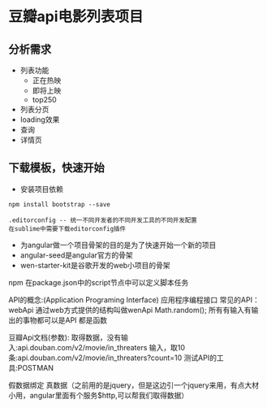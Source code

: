 # 豆瓣api电影列表项目
## 分析需求
- 列表功能
    - 正在热映
    - 即将上映
    - top250
- 列表分页
- loading效果
- 查询
- 详情页

## 下载模板，快速开始

- 安装项目依赖
```
npm install bootstrap --save
```
```
.editorconfig -- 统一不同开发者的不同开发工具的不同开发配置
在sublime中需要下载editorconfig插件
```
- 为angular做一个项目骨架的目的是为了快速开始一个新的项目
- angular-seed是angular官方的骨架
- wen-starter-kit是谷歌开发的web小项目的骨架

npm 在package.json中的script节点中可以定义脚本任务

API的概念:(Application Programing Interface)
应用程序编程接口
常见的API：
webApi 通过web方式提供的结构叫做wenApi
Math.random();
所有有输入有输出的事物都可以是API
都是函数


豆瓣Api文档(参数):
取得数据，没有输入:api.douban.com/v2/movie/in_threaters
输入，取10条:api.douban.com/v2/movie/in_threaters?count=10
测试API的工具:POSTMAN

假数据绑定
真数据（之前用的是jquery，但是这边引一个jquery来用，有点大材小用，angular里面有个服务$http,可以帮我们取得数据）